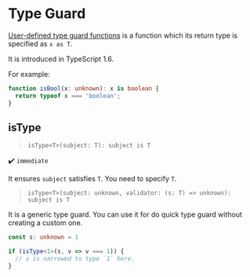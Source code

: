 # Type Guard

[User-defined type guard functions][type_guard] is a function which its return type is specified as `x as T`.

It is introduced in TypeScript 1.6.

For example:

```ts
function isBool(x: unknown): x is boolean {
  return typeof x === 'boolean';
}
```

## isType

> `isType<T>(subject: T): subject is T`

✔️ `immediate`

It ensures `subject` satisfies `T`.
You need to specify `T`.

> `isType<T>(subject: unknown, validator: (s: T) => unknown): subject is T`

It is a generic type guard.
You can use it for do quick type guard without creating a custom one.

```ts
const s: unknown = 1

if (isType<1>(s, v => v === 1)) {
  // s is narrowed to type `1` here.
}
```

[type_guard]: https://www.typescriptlang.org/docs/handbook/2/narrowing.html#using-type-predicates
